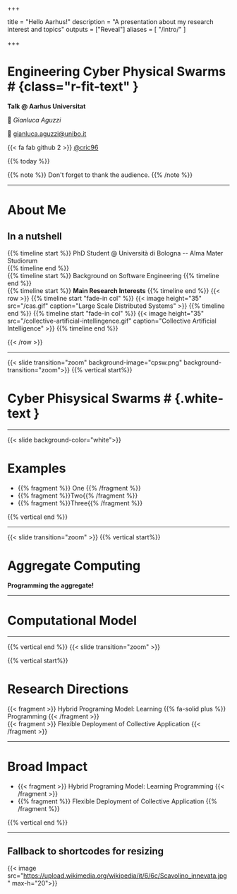  
+++

title = "Hello Aarhus!"
description = "A presentation about my research interest and topics"
outputs = ["Reveal"]
aliases = [
    "/intro/"
]

+++


# Engineering Cyber Physical Swarms # {class="r-fit-text" }

**Talk @ Aarhus Universitat**

🎤 *Gianluca Aguzzi*

📧 [gianluca.aguzzi@unibo.it](mailto:gianluca.aguzzi@unibo.it)

{{< fa fab github 2 >}} [@cric96](https://github.com/cric96)

{{% today %}}

{{% note %}}
Don't forget to thank the audience.
{{% /note %}}

---

# About Me
## In a nutshell
{{% timeline start %}} 
PhD Student @ Università di Bologna -- Alma Mater Studiorum  
{{% timeline end %}}    
{{% timeline start %}} 
Background on Software Engineering 
{{% timeline end %}}  
{{% timeline start %}} 
**Main Research Interests** 
{{% timeline end %}}
{{< row >}}
{{% timeline start "fade-in col" %}} 
{{< image height="35" src="/cas.gif" caption="Large Scale Distributed Systems" >}} 
{{% timeline end %}}
{{% timeline start "fade-in col" %}} 
{{< image height="35" src="/collective-artificial-intellingence.gif" caption="Collective Artificial Intelligence" >}} 
{{% timeline end %}}

{{< /row >}}

---
{{< slide transition="zoom" background-image="cpsw.png" background-transition="zoom">}}
{{% vertical start%}}

# Cyber Phisysical Swarms # {.white-text }

---

{{< slide background-color="white">}}
# Examples
- {{% fragment %}} One {{% /fragment %}}
- {{% fragment %}}Two{{% /fragment %}}
- {{% fragment %}}Three{{% /fragment %}}

{{% vertical end %}}

---

{{< slide transition="zoom" >}}
{{% vertical start%}}

# Aggregate Computing
**Programming the aggregate!**

---

# Computational Model

---

{{% vertical end %}}
{{< slide transition="zoom" >}}

{{% vertical start%}}

# Research Directions

{{< fragment >}} Hybrid Programing Model: Learning {{% fa-solid plus %}} Programming {{< /fragment >}}  
{{< fragment >}} Flexible Deployment of Collective Application {{< /fragment >}}  

---

# Broad Impact


- {{< fragment >}} Hybrid Programing Model: Learning <i class="fa-solid  fa-plus "></i> Programming {{< /fragment >}}  
- {{% fragment %}} Flexible Deployment of Collective Application {{% /fragment %}}  

{{% vertical end %}}

---

## Fallback to shortcodes for resizing


{{< image src="https://upload.wikimedia.org/wikipedia/it/6/6c/Scavolino_innevata.jpg" max-h="20">}}

